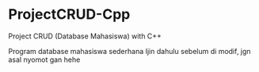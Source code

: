 # ProjectCRUD-Cpp
Project CRUD (Database Mahasiswa) with C++

Program database mahasiswa sederhana
Ijin dahulu sebelum di modif, jgn asal nyomot gan hehe
